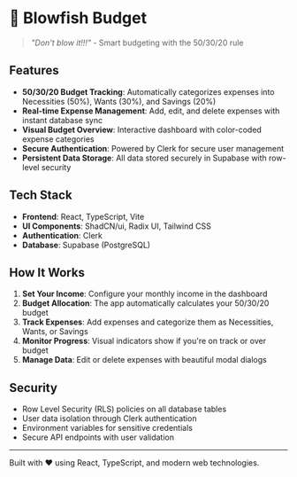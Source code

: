 # 🐡 Blowfish Budget

> *"Don't blow it!!!"* - Smart budgeting with the 50/30/20 rule

## Features

- **50/30/20 Budget Tracking**: Automatically categorizes expenses into Necessities (50%), Wants (30%), and Savings (20%)
- **Real-time Expense Management**: Add, edit, and delete expenses with instant database sync
- **Visual Budget Overview**: Interactive dashboard with color-coded expense categories
- **Secure Authentication**: Powered by Clerk for secure user management
- **Persistent Data Storage**: All data stored securely in Supabase with row-level security

## Tech Stack

- **Frontend**: React, TypeScript, Vite
- **UI Components**: ShadCN/ui, Radix UI, Tailwind CSS
- **Authentication**: Clerk
- **Database**: Supabase (PostgreSQL)

## How It Works

1. **Set Your Income**: Configure your monthly income in the dashboard
2. **Budget Allocation**: The app automatically calculates your 50/30/20 budget
3. **Track Expenses**: Add expenses and categorize them as Necessities, Wants, or Savings
4. **Monitor Progress**: Visual indicators show if you're on track or over budget
5. **Manage Data**: Edit or delete expenses with beautiful modal dialogs

## Security

- Row Level Security (RLS) policies on all database tables
- User data isolation through Clerk authentication
- Environment variables for sensitive credentials
- Secure API endpoints with user validation

---

Built with ❤️ using React, TypeScript, and modern web technologies.
